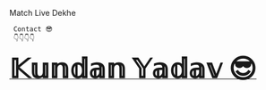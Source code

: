 Match Live Dekhe

     Contact 😎
     👇👇👇👇
<html>
     <body>
     <a href='https://t.me/kundan_yadav_bot'><b><font size=40>𝕂𝕦𝕟𝕕𝕒𝕟 𝕐𝕒𝕕𝕒𝕧 😎</font></b></a>
     </body>
</html>
